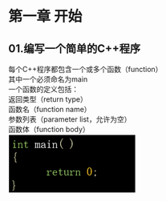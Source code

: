 # 第一章 开始
## 01.编写一个简单的C++程序
每个C++程序都包含一个或多个函数（function）  
其中一个必须命名为main  
一个函数的定义包括：   
返回类型（return type）   
函数名（function name）  
参数列表（parameter list，允许为空）   
函数体（function body）  
![](./Picture/1.png)





